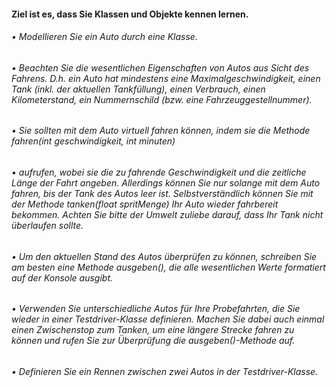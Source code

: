 #### Ziel ist es, dass Sie Klassen und Objekte kennen lernen.
###### • Modellieren Sie ein Auto durch eine Klasse.
###### • Beachten Sie die wesentlichen Eigenschaften von Autos aus Sicht des Fahrens. D.h. ein Auto hat mindestens eine Maximalgeschwindigkeit, einen Tank (inkl. der aktuellen Tankfüllung), einen Verbrauch, einen Kilometerstand, ein Nummernschild (bzw. eine Fahrzeuggestellnummer).
###### • Sie sollten mit dem Auto virtuell fahren können, indem sie die Methode fahren(int geschwindigkeit, int minuten)
###### • aufrufen, wobei sie die zu fahrende Geschwindigkeit und die zeitliche Länge der Fahrt angeben. Allerdings können Sie nur solange mit dem Auto fahren, bis der Tank des Autos leer ist. Selbstverständlich können Sie mit der Methode tanken(float spritMenge) Ihr Auto wieder fahrbereit bekommen. Achten Sie bitte der Umwelt zuliebe darauf, dass Ihr Tank nicht überlaufen sollte.
###### • Um den aktuellen Stand des Autos überprüfen zu können, schreiben Sie am besten eine Methode ausgeben(), die alle wesentlichen Werte formatiert auf der Konsole ausgibt.
###### • Verwenden Sie unterschiedliche Autos für Ihre Probefahrten, die Sie wieder in einer Testdriver-Klasse definieren. Machen Sie dabei auch einmal einen Zwischenstop zum Tanken, um eine längere Strecke fahren zu können und rufen Sie zur Überprüfung die ausgeben()-Methode auf.
###### • Definieren Sie ein Rennen zwischen zwei Autos in der Testdriver-Klasse.